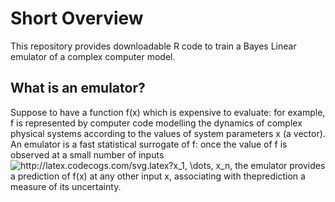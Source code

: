 # Short Overview
This repository provides downloadable R code to train a Bayes Linear emulator of a complex computer model.
## What is an emulator?
Suppose to have a function f(x) which is expensive to evaluate: for example, f is represented by computer code
modelling the dynamics of complex physical systems according to the values of system parameters x (a vector). 
An emulator is a fast statistical surrogate of f: once the value of f is observed at a small number of inputs
<img src="http://latex.codecogs.com/svg.latex?x_1,&space;\dots,&space;x_n" title="http://latex.codecogs.com/svg.latex?x_1, \dots, x_n" />,
the emulator provides a prediction of f(x) at any other input x, associating with theprediction a measure of its uncertainty.
